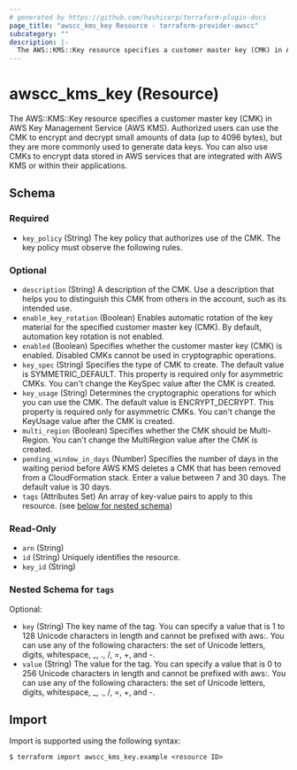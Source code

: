 ```yaml
---
# generated by https://github.com/hashicorp/terraform-plugin-docs
page_title: "awscc_kms_key Resource - terraform-provider-awscc"
subcategory: ""
description: |-
  The AWS::KMS::Key resource specifies a customer master key (CMK) in AWS Key Management Service (AWS KMS). Authorized users can use the CMK to encrypt and decrypt small amounts of data (up to 4096 bytes), but they are more commonly used to generate data keys. You can also use CMKs to encrypt data stored in AWS services that are integrated with AWS KMS or within their applications.
---
```


# awscc_kms_key (Resource)

The AWS::KMS::Key resource specifies a customer master key (CMK) in AWS Key Management Service (AWS KMS). Authorized users can use the CMK to encrypt and decrypt small amounts of data (up to 4096 bytes), but they are more commonly used to generate data keys. You can also use CMKs to encrypt data stored in AWS services that are integrated with AWS KMS or within their applications.



<!-- schema generated by tfplugindocs -->
## Schema

### Required

- `key_policy` (String) The key policy that authorizes use of the CMK. The key policy must observe the following rules.

### Optional

- `description` (String) A description of the CMK. Use a description that helps you to distinguish this CMK from others in the account, such as its intended use.
- `enable_key_rotation` (Boolean) Enables automatic rotation of the key material for the specified customer master key (CMK). By default, automation key rotation is not enabled.
- `enabled` (Boolean) Specifies whether the customer master key (CMK) is enabled. Disabled CMKs cannot be used in cryptographic operations.
- `key_spec` (String) Specifies the type of CMK to create. The default value is SYMMETRIC_DEFAULT. This property is required only for asymmetric CMKs. You can't change the KeySpec value after the CMK is created.
- `key_usage` (String) Determines the cryptographic operations for which you can use the CMK. The default value is ENCRYPT_DECRYPT. This property is required only for asymmetric CMKs. You can't change the KeyUsage value after the CMK is created.
- `multi_region` (Boolean) Specifies whether the CMK should be Multi-Region. You can't change the MultiRegion value after the CMK is created.
- `pending_window_in_days` (Number) Specifies the number of days in the waiting period before AWS KMS deletes a CMK that has been removed from a CloudFormation stack. Enter a value between 7 and 30 days. The default value is 30 days.
- `tags` (Attributes Set) An array of key-value pairs to apply to this resource. (see [below for nested schema](#nestedatt--tags))

### Read-Only

- `arn` (String)
- `id` (String) Uniquely identifies the resource.
- `key_id` (String)

<a id="nestedatt--tags"></a>
### Nested Schema for `tags`

Optional:

- `key` (String) The key name of the tag. You can specify a value that is 1 to 128 Unicode characters in length and cannot be prefixed with aws:. You can use any of the following characters: the set of Unicode letters, digits, whitespace, _, ., /, =, +, and -.
- `value` (String) The value for the tag. You can specify a value that is 0 to 256 Unicode characters in length and cannot be prefixed with aws:. You can use any of the following characters: the set of Unicode letters, digits, whitespace, _, ., /, =, +, and -.

## Import

Import is supported using the following syntax:

```shell
$ terraform import awscc_kms_key.example <resource ID>
```
